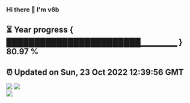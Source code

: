 ### Hi there 👋  I'm v6b  
⏳ Year progress { ████████████████████████▁▁▁▁▁▁ } 80.97 %
---
⏰ Updated on Sun, 23 Oct 2022 12:39:56 GMT
---
![](https://github-readme-stats.vercel.app/api?username=v6b&bg_color=30,e96443,904e95&title_color=fff&text_color=fff&layout=compact)
![](https://github-readme-stats.vercel.app/api/top-langs/?username=v6b&layout=compact&bg_color=30,e96443,904e95&title_color=fff&text_color=fff)  
![](https://gcore.jsdelivr.net/gh/v6b/v6b@main/assets/github-contribution-grid-snake.svg)

